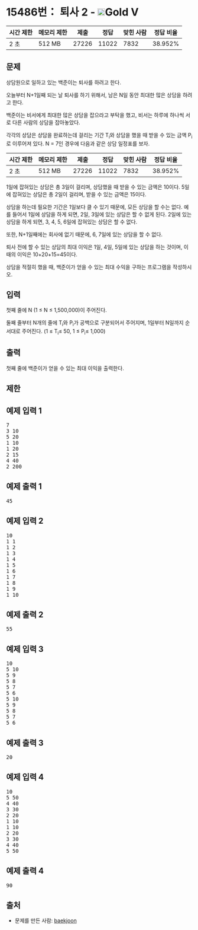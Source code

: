 # 15486번： 퇴사 2 - <img src="https://static.solved.ac/tier_small/11.svg" style="height:20px" />Gold V


| 시간 제한 | 메모리 제한 | 제출 | 정답 | 맞힌 사람 | 정답 비율 |
| --- | --- | --- | --- | --- | --- |
| 2 초 | 512 MB | 27226 | 11022 | 7832 | 38.952% |


## 문제


상담원으로 일하고 있는 백준이는 퇴사를 하려고 한다.

오늘부터 N+1일째 되는 날 퇴사를 하기 위해서, 남은 N일 동안 최대한 많은 상담을 하려고 한다.

백준이는 비서에게 최대한 많은 상담을 잡으라고 부탁을 했고, 비서는 하루에 하나씩 서로 다른 사람의 상담을 잡아놓았다.

각각의 상담은 상담을 완료하는데 걸리는 기간 T<sub>i</sub>와 상담을 했을 때 받을 수 있는 금액 P<sub>i</sub>로 이루어져 있다.
N = 7인 경우에 다음과 같은 상담 일정표를 보자.

| 시간 제한 | 메모리 제한 | 제출 | 정답 | 맞힌 사람 | 정답 비율 |
| --- | --- | --- | --- | --- | --- |
| 2 초 | 512 MB | 27226 | 11022 | 7832 | 38.952% |
1일에 잡혀있는 상담은 총 3일이 걸리며, 상담했을 때 받을 수 있는 금액은 10이다. 5일에 잡혀있는 상담은 총 2일이 걸리며, 받을 수 있는 금액은 15이다.

상담을 하는데 필요한 기간은 1일보다 클 수 있기 때문에, 모든 상담을 할 수는 없다. 예를 들어서 1일에 상담을 하게 되면, 2일, 3일에 있는 상담은 할 수 없게 된다. 2일에 있는 상담을 하게 되면, 3, 4, 5, 6일에 잡혀있는 상담은 할 수 없다.

또한, N+1일째에는 회사에 없기 때문에, 6, 7일에 있는 상담을 할 수 없다.

퇴사 전에 할 수 있는 상담의 최대 이익은 1일, 4일, 5일에 있는 상담을 하는 것이며, 이때의 이익은 10+20+15=45이다.

상담을 적절히 했을 때, 백준이가 얻을 수 있는 최대 수익을 구하는 프로그램을 작성하시오.




## 입력


첫째 줄에 N (1 ≤ N ≤ 1,500,000)이 주어진다.

둘째 줄부터 N개의 줄에 T<sub>i</sub>와 P<sub>i</sub>가 공백으로 구분되어서 주어지며, 1일부터 N일까지 순서대로 주어진다. (1 ≤ T<sub>i</sub>≤ 50, 1 ≤ P<sub>i</sub>≤ 1,000)



## 출력


첫째 줄에 백준이가 얻을 수 있는 최대 이익을 출력한다.




## 제한




## 예제 입력 1


<pre>7
3 10
5 20
1 10
1 20
2 15
4 40
2 200
</pre>


## 예제 출력 1


<pre>45
</pre>




## 예제 입력 2


<pre>10
1 1
1 2
1 3
1 4
1 5
1 6
1 7
1 8
1 9
1 10
</pre>


## 예제 출력 2


<pre>55
</pre>




## 예제 입력 3


<pre>10
5 10
5 9
5 8
5 7
5 6
5 10
5 9
5 8
5 7
5 6
</pre>


## 예제 출력 3


<pre>20
</pre>




## 예제 입력 4


<pre>10
5 50
4 40
3 30
2 20
1 10
1 10
2 20
3 30
4 40
5 50
</pre>


## 예제 출력 4


<pre>90
</pre>






## 출처


- 문제를 만든 사람: [baekjoon](/user/baekjoon)




